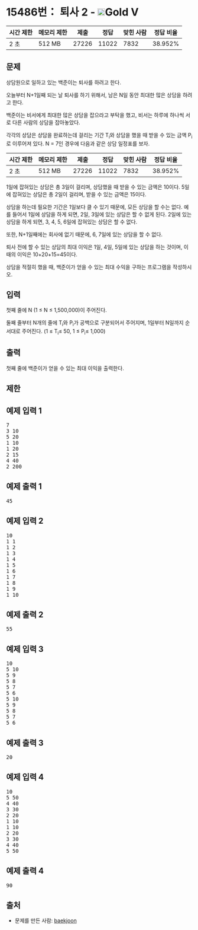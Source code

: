 # 15486번： 퇴사 2 - <img src="https://static.solved.ac/tier_small/11.svg" style="height:20px" />Gold V


| 시간 제한 | 메모리 제한 | 제출 | 정답 | 맞힌 사람 | 정답 비율 |
| --- | --- | --- | --- | --- | --- |
| 2 초 | 512 MB | 27226 | 11022 | 7832 | 38.952% |


## 문제


상담원으로 일하고 있는 백준이는 퇴사를 하려고 한다.

오늘부터 N+1일째 되는 날 퇴사를 하기 위해서, 남은 N일 동안 최대한 많은 상담을 하려고 한다.

백준이는 비서에게 최대한 많은 상담을 잡으라고 부탁을 했고, 비서는 하루에 하나씩 서로 다른 사람의 상담을 잡아놓았다.

각각의 상담은 상담을 완료하는데 걸리는 기간 T<sub>i</sub>와 상담을 했을 때 받을 수 있는 금액 P<sub>i</sub>로 이루어져 있다.
N = 7인 경우에 다음과 같은 상담 일정표를 보자.

| 시간 제한 | 메모리 제한 | 제출 | 정답 | 맞힌 사람 | 정답 비율 |
| --- | --- | --- | --- | --- | --- |
| 2 초 | 512 MB | 27226 | 11022 | 7832 | 38.952% |
1일에 잡혀있는 상담은 총 3일이 걸리며, 상담했을 때 받을 수 있는 금액은 10이다. 5일에 잡혀있는 상담은 총 2일이 걸리며, 받을 수 있는 금액은 15이다.

상담을 하는데 필요한 기간은 1일보다 클 수 있기 때문에, 모든 상담을 할 수는 없다. 예를 들어서 1일에 상담을 하게 되면, 2일, 3일에 있는 상담은 할 수 없게 된다. 2일에 있는 상담을 하게 되면, 3, 4, 5, 6일에 잡혀있는 상담은 할 수 없다.

또한, N+1일째에는 회사에 없기 때문에, 6, 7일에 있는 상담을 할 수 없다.

퇴사 전에 할 수 있는 상담의 최대 이익은 1일, 4일, 5일에 있는 상담을 하는 것이며, 이때의 이익은 10+20+15=45이다.

상담을 적절히 했을 때, 백준이가 얻을 수 있는 최대 수익을 구하는 프로그램을 작성하시오.




## 입력


첫째 줄에 N (1 ≤ N ≤ 1,500,000)이 주어진다.

둘째 줄부터 N개의 줄에 T<sub>i</sub>와 P<sub>i</sub>가 공백으로 구분되어서 주어지며, 1일부터 N일까지 순서대로 주어진다. (1 ≤ T<sub>i</sub>≤ 50, 1 ≤ P<sub>i</sub>≤ 1,000)



## 출력


첫째 줄에 백준이가 얻을 수 있는 최대 이익을 출력한다.




## 제한




## 예제 입력 1


<pre>7
3 10
5 20
1 10
1 20
2 15
4 40
2 200
</pre>


## 예제 출력 1


<pre>45
</pre>




## 예제 입력 2


<pre>10
1 1
1 2
1 3
1 4
1 5
1 6
1 7
1 8
1 9
1 10
</pre>


## 예제 출력 2


<pre>55
</pre>




## 예제 입력 3


<pre>10
5 10
5 9
5 8
5 7
5 6
5 10
5 9
5 8
5 7
5 6
</pre>


## 예제 출력 3


<pre>20
</pre>




## 예제 입력 4


<pre>10
5 50
4 40
3 30
2 20
1 10
1 10
2 20
3 30
4 40
5 50
</pre>


## 예제 출력 4


<pre>90
</pre>






## 출처


- 문제를 만든 사람: [baekjoon](/user/baekjoon)




